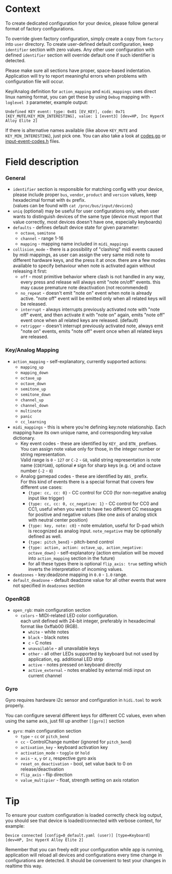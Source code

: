 # Context
To create dedicated configuration for your device, please follow general format of factory configurations.

To override given factory configuration, simply create a copy from `factory` into `user` directory.
To create user-defined default configuration, keep `identifier` section with zero values.
Any other user configuration with defined `identifier` section will override default one if such identifier is detected.

Please make sure all sections have proper, space-based indentation. Application will try to report meaningful errors
when problems with configuration file will occur.

Key/Analog definition for `action_mapping` and `midi_mappings` uses direct linux naming format, you can get these
by using `Debug` mapping with `-loglevel 3` parameter, example output:
```
Undefined KEY event: type: 0x01 [EV_KEY], code: 0x71 [KEY_MUTE/KEY_MIN_INTERESTING], value: 1 [event3] [dev=HP, Inc HyperX Alloy Elite 2]
```
If there is alternative names available (like above `KEY_MUTE` and `KEY_MIN_INTERESTING`), just pick one.
You can also take a look at [codes.go](https://github.com/holoplot/go-evdev/blob/c80ef6a93985029e8db7b4a5ca42af976b4ac1a4/codes.go)
or [input-event-codes.h](https://elixir.bootlin.com/linux/v5.17/source/include/uapi/linux/input-event-codes.h)
files.

# Field description

### General

- `identifier` section is responsible for matching config with your device,
  please include proper `bus`, `vendor`, `product` and `version` values, keep hexadecimal format with `0x` prefix.  
  (values can be found with `cat /proc/bus/input/devices`)
- `uniq` (optional) may be useful for user configurations only, when user wants to distinguish devices of the same type
  (device must report that value correctly, most devices doesn't have one, especially keyboards)
- `defaults` - defines default device state for given parameter:
  - `octave`, `semitone`
  - `channel` - range 1-16
  - `mapping` - mapping name included in `midi_mappings`
- `collision_mode` - there is a possibility of "clashing" midi events caused by midi mappings,
  as user can assign the very same midi note to different hardware keys, and the press it at once.
  there are a few modes available to specify behaviour when note is activated again without releasing it first:
  - `off` - most primitive behavior where clash is not handled in any way, every press and release will always
    emit "note on/off" events. this may cause premature note deactivation (not recommended)
  - `no_repeat` - doesn't emit "note on" event when note is already active.
    "note off" event will be emitted only when all related keys will be released.
  - `interrupt` - always interrupts previously activated note with "note off" event,
    and then activate it with "note on" again, emits "note off" event once when all related keys are released. (default)
  - `retrigger` - doesn't interrupt previously activated note, always emit "note on" events,
    emits "note off" event once when all related keys are released.

### Key/Analog Mapping

- `action_mapping` - self-explanatory, currently supported actions:
  - `mapping_up`
  - `mapping_down`
  - `octave_up`
  - `octave_down`
  - `semitone_up`
  - `semitone_down`
  - `channel_up`
  - `channel_down`
  - `multinote`
  - `panic`
  - `cc_learning`
- `midi_mappings` - this is where you're defining key:note relationship. Each mapping have its own
  unique name, and corresponding key:value dictionary.
  - Key event codes - these are identified by `KEY_` and `BTN_` prefixes.    
    You can assign note value only for those, in the integer number or string representation.  
    Valid range is `0` - `127` or `C-2` - `G8`, valid string representation is note name (`CDEFGAB`),
    optional `#` sign for sharp keys (e.g. `C#`) and octave number (`-2` - `8`)
  - Analog gamepad codes - these are identified by `ABS_` prefix.  
    For this kind of events there is a special format that covers few different use cases:
    - `{type: cc, cc: 0}` - CC control for CC0 (for non-negative analog input like trigger)
    - `{type: cc, cc: 0, cc_negative: 1}` - CC control for CC0 and CC1, useful when you want to have
      two different CC messages for positive and negative values
      (like one axis of analog stick with neutral center position)
    - `{type: key, note: c0}` - note emulation, useful for D-pad which is recognized as analog input.
      `note_negative` may be optionally defined as well.
    - `{type: pitch_bend}` - pitch-bend control
    - `{type: action, action: octave_up, action_negative: octave_down}` - self-explanatory (action emulation will be
      moved into `action_mapping` section in the future)
    - for all these types there is optional `flip_axis: true` setting which inverts the interpretation of incoming values.
- `deadzones` - key:deadzone mapping in `0.0` - `1.0` range.
- `default_deadzone` - default deadzone value for all other events  that were not specified in `deadzones` section

### OpenRGB

- `open_rgb`: main configuration section
  - `colors` - MIDI-related LED color configuration.  
    each unit defined with 24-bit integer, preferably in hexadecimal format like 0xffab00 (RGB).
    - `white` - white notes
    - `black` - black notes
    - `c` - C notes
    - `unavailable` - all unavailable keys
    - `other` - all other LEDs supported by keyboard but not used by application, eg. additional LED strip
    - `active` - notes pressed on keyboard directly
    - `active_external` - notes enabled by external midi input on current channel

### Gyro

Gyro requires hardware i2c sensor and configuration in `hidi.toml` to work properly.

You can configure several different keys for different CC values, even when using
the same axis, just fill up another `[[gyro]]` section

- `gyro`: main configuration section
  - `type` - `cc` or `pitch_bend`
  - `cc` - ControlChange number (ignored for `pitch_bend`)
  - `activation_key` - keyboard activation key
  - `activation_mode` - `toggle` or `hold`
  - `axis` - `x`, `y` or `z`, respective gyro axis
  - `reset_on_deactivation` - bool, set value back to 0 on release/deactivation
  - `flip_axis` - flip direction
  - `value_multipier` - float, strength setting on axis rotation


# Tip

To ensure your custom configuration is loaded correctly check log output, you should see that device is
loaded/connected with verbose context, for example:
```
Device connected [config=0_default.yaml (user)] [type=Keyboard] [dev=HP, Inc HyperX Alloy Elite 2]
```

Remember that you can freely edit your configuration while app is running,
application will reload all devices and configurations every time change in configurations are detected.
It should be convenient to test your changes in realtime this way.